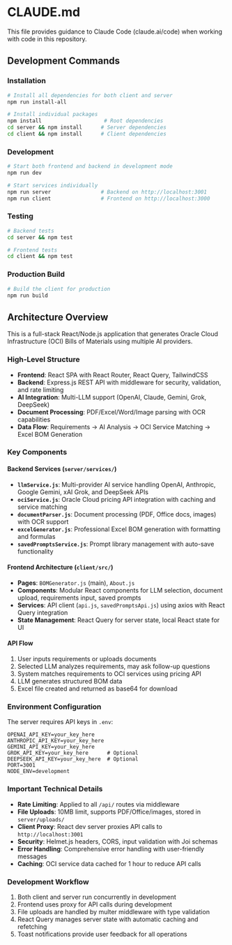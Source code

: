 # CLAUDE.md

This file provides guidance to Claude Code (claude.ai/code) when working with code in this repository.

## Development Commands

### Installation
```bash
# Install all dependencies for both client and server
npm run install-all

# Install individual packages
npm install                    # Root dependencies
cd server && npm install      # Server dependencies  
cd client && npm install      # Client dependencies
```

### Development
```bash
# Start both frontend and backend in development mode
npm run dev

# Start services individually
npm run server                # Backend on http://localhost:3001
npm run client                # Frontend on http://localhost:3000
```

### Testing
```bash
# Backend tests
cd server && npm test

# Frontend tests  
cd client && npm test
```

### Production Build
```bash
# Build the client for production
npm run build
```

## Architecture Overview

This is a full-stack React/Node.js application that generates Oracle Cloud Infrastructure (OCI) Bills of Materials using multiple AI providers.

### High-Level Structure
- **Frontend**: React SPA with React Router, React Query, TailwindCSS
- **Backend**: Express.js REST API with middleware for security, validation, and rate limiting
- **AI Integration**: Multi-LLM support (OpenAI, Claude, Gemini, Grok, DeepSeek)
- **Document Processing**: PDF/Excel/Word/Image parsing with OCR capabilities
- **Data Flow**: Requirements → AI Analysis → OCI Service Matching → Excel BOM Generation

### Key Components

#### Backend Services (`server/services/`)
- **`llmService.js`**: Multi-provider AI service handling OpenAI, Anthropic, Google Gemini, xAI Grok, and DeepSeek APIs
- **`ociService.js`**: Oracle Cloud pricing API integration with caching and service matching
- **`documentParser.js`**: Document processing (PDF, Office docs, images) with OCR support
- **`excelGenerator.js`**: Professional Excel BOM generation with formatting and formulas
- **`savedPromptsService.js`**: Prompt library management with auto-save functionality

#### Frontend Architecture (`client/src/`)
- **Pages**: `BOMGenerator.js` (main), `About.js`
- **Components**: Modular React components for LLM selection, document upload, requirements input, saved prompts
- **Services**: API client (`api.js`, `savedPromptsApi.js`) using axios with React Query integration
- **State Management**: React Query for server state, local React state for UI

#### API Flow
1. User inputs requirements or uploads documents
2. Selected LLM analyzes requirements, may ask follow-up questions  
3. System matches requirements to OCI services using pricing API
4. LLM generates structured BOM data
5. Excel file created and returned as base64 for download

### Environment Configuration

The server requires API keys in `.env`:
```env
OPENAI_API_KEY=your_key_here
ANTHROPIC_API_KEY=your_key_here  
GEMINI_API_KEY=your_key_here
GROK_API_KEY=your_key_here      # Optional
DEEPSEEK_API_KEY=your_key_here  # Optional
PORT=3001
NODE_ENV=development
```

### Important Technical Details

- **Rate Limiting**: Applied to all `/api/` routes via middleware
- **File Uploads**: 10MB limit, supports PDF/Office/images, stored in `server/uploads/`
- **Client Proxy**: React dev server proxies API calls to `http://localhost:3001`
- **Security**: Helmet.js headers, CORS, input validation with Joi schemas
- **Error Handling**: Comprehensive error handling with user-friendly messages
- **Caching**: OCI service data cached for 1 hour to reduce API calls

### Development Workflow

1. Both client and server run concurrently in development
2. Frontend uses proxy for API calls during development
3. File uploads are handled by multer middleware with type validation
4. React Query manages server state with automatic caching and refetching
5. Toast notifications provide user feedback for all operations
